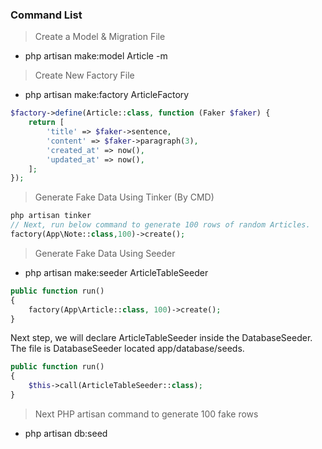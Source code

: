 ### Command List

> Create a Model & Migration File
- php artisan make:model Article -m

> Create New Factory File
- php artisan make:factory ArticleFactory
```php
$factory->define(Article::class, function (Faker $faker) {
    return [
        'title' => $faker->sentence,
        'content' => $faker->paragraph(3),
        'created_at' => now(),
        'updated_at' => now(),
    ];
});
```

> Generate Fake Data Using Tinker (By CMD)
```php
php artisan tinker
// Next, run below command to generate 100 rows of random Articles.
factory(App\Note::class,100)->create();
```

> Generate Fake Data Using Seeder
- php artisan make:seeder ArticleTableSeeder
```php
public function run()
{
    factory(App\Article::class, 100)->create();
}
```

Next step, we will declare ArticleTableSeeder inside the DatabaseSeeder. 
The file is DatabaseSeeder located app/database/seeds.
```php
public function run()
{
    $this->call(ArticleTableSeeder::class);
}
```

> Next PHP artisan command to generate 100 fake rows 
- php artisan db:seed



